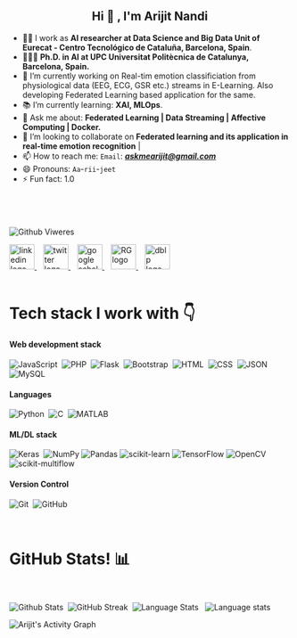 <!--
**officialarijit/officialarijit** is a ✨ _special_ ✨ repository because its `README.md` (this file) appears on your GitHub profile.

Here are some ideas to get you started:

- 🔭 I’m currently working on ...
- 🌱 I’m currently learning ...
- 👯 I’m looking to collaborate on ...
- 🤔 I’m looking for help with ...
- 💬 Ask me about ...
- 📫 How to reach me: ...
- 😄 Pronouns: ...
- ⚡ Fun fact: ...
-->
<h2 align="center"> Hi 👋 , I'm Arijit Nandi <br/></h2> 

- 🧑‍💼 I work as **AI researcher at Data Science and Big Data Unit of Eurecat - Centro Tecnológico de Cataluña, Barcelona, Spain**.
- 🧑🏻‍🎓 **Ph.D. in AI at UPC Universitat Politècnica de Catalunya, Barcelona, Spain.**
- 🌱 I’m currently working on Real-tim emotion classificiation from physiological data (EEG, ECG, GSR etc.) streams in E-Learning. Also developing Federated Learning based application for the same.  
- 📚 I’m currently learning: **XAI, MLOps**.
- 💬 Ask me about: **Federated Learning | Data Streaming | Affective Computing | Docker.**
- 👯 I’m looking to collaborate on **Federated learning and its application in real-time emotion recognition** | 
- 📫 How to reach me: `Email`: ***askmearijit@gmail.com***
- 😄 Pronouns: `Aa`-`rii`-`jeet`
- ⚡ Fun fact: 1.0 
<h2 align="center"><br/></h2> 

![Github Viweres](https://komarev.com/ghpvc/?username=officialarijit&label=Views&color=brightgreen&style=flat-square)

<div align="left">
  <a href="https://www.linkedin.com/in/arin2/" target="_blank">
    <img src="https://img.shields.io/static/v1?message=LinkedIn&logo=linkedin&label=&color=0077B5&logoColor=white&labelColor=&style=for-the-badge" height="45" alt="linkedin logo"  />
  </a>
  &nbsp;&nbsp;
  <a href="https://twitter.com/ArijitN5" target="_blank">
    <img src="https://img.shields.io/static/v1?message=Twitter&logo=twitter&label=&color=1DA1F2&logoColor=white&labelColor=&style=for-the-badge" height="45" alt="twitter logo"  />
  </a>
  &nbsp;&nbsp;
  <a href="https://scholar.google.com/citations?user=4re6DoEAAAAJ&hl=en" target="_blank">
    <img src="https://www.queensu.ca/sportpsych/sites/splwww/files/uploaded_images/Google%20Scholar%20No%20background.png" height="45" alt="google scholar logo"  />
  </a>
  &nbsp;&nbsp;
  <a href="https://www.researchgate.net/profile/Arijit-Nandi-2" target="_blank">
    <img src="https://upload.wikimedia.org/wikipedia/commons/thumb/5/5e/ResearchGate_icon_SVG.svg/1024px-ResearchGate_icon_SVG.svg.png" height="45" alt="RG logo"  />
  </a>
  &nbsp;&nbsp;
  <a href="https://dblp.org/pid/241/6152.html" target="_blank">
    <img src="https://upload.wikimedia.org/wikipedia/commons/d/d2/DBLP_Logo_320x120.png" height="45" alt="dblp logo"  />
  </a>   
</div>
   


<br>
<h1>Tech stack I work with 👇</h1>

<h4>Web development stack</h4> 

![JavaScript](https://img.shields.io/badge/-JavaScript-05122A?style=flat&logo=javascript)&nbsp; ![PHP](https://img.shields.io/badge/-PHP-05122A?style=flat&logo=php&logoColor=777BB4)&nbsp; ![Flask](https://img.shields.io/badge/-Flask-05122A?style=flat&logo=flask)&nbsp; ![Bootstrap](https://img.shields.io/badge/-Bootstrap-05122A?style=flat&logo=bootstrap&logoColor=563D7C)&nbsp; ![HTML](https://img.shields.io/badge/-HTML-05122A?style=flat&logo=HTML5)&nbsp; ![CSS](https://img.shields.io/badge/-CSS-05122A?style=flat&logo=CSS3&logoColor=1572B6)&nbsp; ![JSON](https://img.shields.io/badge/-JSON-05122A?style=flat&logo=json&logoColor=000000)&nbsp; ![MySQL](https://img.shields.io/badge/-MySQL-05122A?style=flat&logo=mysql&logoColor=4479A1)&nbsp;

  
  
<h4>Languages</h4>     

![Python](https://img.shields.io/badge/python-3670A0?style=for-the-badge&logo=python&logoColor=ffdd54&style=plastic)&nbsp; ![C](https://img.shields.io/badge/c-%2300599C.svg?style=for-the-badge&logo=c&logoColor=white&style=plastic)&nbsp; ![MATLAB](https://www.mathworks.com/matlabcentral/images/matlab-file-exchange.svg)


<h4>ML/DL stack</h4>   

![Keras](https://img.shields.io/badge/Keras-%23D00000.svg?style=for-the-badge&logo=Keras&logoColor=white&style=plastic)&nbsp; ![NumPy](https://img.shields.io/badge/numpy-%23013243.svg?style=for-the-badge&logo=numpy&logoColor=white&style=plastic)&nbsp;![Pandas](https://img.shields.io/badge/pandas-%23150458.svg?style=for-the-badge&logo=pandas&logoColor=white&style=plastic)&nbsp;![scikit-learn](https://img.shields.io/badge/scikit--learn-%23F7931E.svg?style=for-the-badge&logo=scikit-learn&logoColor=white&style=plastic)&nbsp;![TensorFlow](https://img.shields.io/badge/TensorFlow-%23FF6F00.svg?style=for-the-badge&logo=TensorFlow&logoColor=white&style=plastic)&nbsp;![OpenCV](https://img.shields.io/badge/opencv-%23white.svg?style=for-the-badge&logo=opencv&logoColor=white&style=plastic)&nbsp;![scikit-multiflow](https://img.shields.io/badge/Scikit--multiflow-Data%20Streaming-green)



<h4>Version Control</h4>  

![Git](https://img.shields.io/badge/git-%23F05033.svg?style=for-the-badge&logo=git&logoColor=white&style=plastic)&nbsp; ![GitHub](https://img.shields.io/badge/github-%23121011.svg?style=for-the-badge&logo=github&logoColor=white&style=plastic)
 
<br>


<h1>GitHub Stats! 📊</h1>
<br>

![Github Stats](https://github-readme-stats.vercel.app/api?username=officialarijit&show_icons=true&locale=en) &nbsp;![GitHub Streak](http://github-readme-streak-stats.herokuapp.com?user=officialarijit&theme=github-light)&nbsp; ![Language Stats](https://github-readme-stats.vercel.app/api/top-langs?username=officialarijit&show_icons=true&locale=en&layout=compact) &nbsp; ![Language stats](https://github-readme-stats-eight-theta.vercel.app/api/top-langs/?username=officialarijit&layout=compact&langs_count=8&hide_border=false)&nbsp; 

![Arijit's Activity Graph](https://activity-graph.herokuapp.com/graph?username=officialarijit&bg_color=ffffff&color=4f4dff&line=629e4c&point=403d3d&area=true&hide_border=true)

<br><br>

